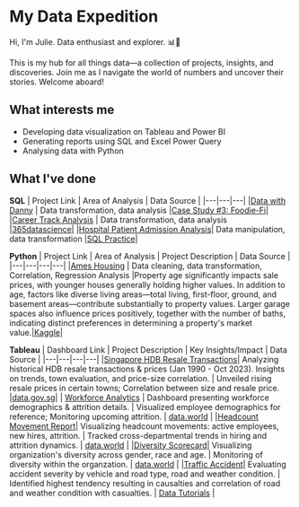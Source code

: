 # My Data Expedition
Hi, I'm Julie. Data enthusiast and explorer. 📊🌟 

This is my hub for all things data—a collection of projects, insights, and discoveries. Join me as I navigate the world of numbers and uncover their stories. Welcome aboard!



## What interests me
- Developing data visualization on Tableau and Power BI
- Generating reports using SQL and Excel Power Query
- Analysing data with Python



## What I've done


**SQL**
| Project Link | Area of Analysis | Data Source |
|---|---|---|
|[Data with Danny](https://github.com/julietansy/Data-with-Danny/blob/main/Case%20Study%20%233/README.md) | Data transformation, data analysis |[Case Study #3: Foodie-Fi](https://8weeksqlchallenge.com/case-study-3/)|
|[Career Track Analysis](https://github.com/julietansy/365DataScience_Career-Track-Analysis.git) | Data transformation, data analysis |[365datascience](https://learn.365datascience.com/projects/career-track-analysis-with-sql-and-tableau/)|
|[Hospital Patient Admission Analysis](https://github.com/julietansy/Patient-Admission/tree/main)| Data manipulation, data transformation |[SQL Practice](https://www.sql-practice.com/)|

**Python**
| Project Link | Area of Analysis | Project Description | Data Source |
|---|---|---|---|
|[Ames Housing](https://github.com/julietansy/Ames-Housing#-ames-housing-sale-price) | Data cleaning, data transformation, Correlation, Regression Analysis |Property age significantly impacts sale prices, with younger houses generally holding higher values. In addition to age, factors like diverse living areas—total living, first-floor, ground, and basement areas—contribute substantially to property values. Larger garage spaces also influence prices positively, together with the number of baths, indicating distinct preferences in determining a property's market value.|[Kaggle](https://www.kaggle.com/datasets/prevek18/ames-housing-dataset/code)|


**Tableau**
| Dashboard Link | Project Description | Key Insights/Impact | Data Source |
|---|---|---|---|
|[Singapore HDB Resale Transactions](https://public.tableau.com/app/profile/julie1155/viz/HDB_16975582910760/Story1)| Analyzing historical HDB resale transactions & prices (Jan 1990 - Oct 2023). Insights on trends, town evaluation, and price-size correlation. | Unveiled rising resale prices in certain towns; Correlation between size and resale price. |[data.gov.sg](https://beta.data.gov.sg/collections/189/datasets/d_ebc5ab87086db484f88045b47411ebc5/view)|
| [Workforce Analytics](https://public.tableau.com/app/profile/julie1155/viz/WorkforceAnalytics_16984141504050/Dashboard1) | Dashboard presenting workforce demographics & attrition details. | Visualized employee demographics for reference; Monitoring upcoming attrition. | [data.world](https://data.world/markbradbourne/rwfd-real-world-fake-data/workspace/file?filename=Human+Resources.csv) |
|[Headcount Movement Report](https://public.tableau.com/app/profile/julie1155/viz/HeadcountMovementReport/HeadcountMovement)| Visualizing headcount movements: active employees, new hires, attrition. | Tracked cross-departmental trends in hiring and attrition dynamics. | [data.world](https://data.world/markbradbourne/rwfd-real-world-fake-data/workspace/file?filename=Human+Resources.csv) |
|[Diversity Scorecard](https://public.tableau.com/app/profile/julie1155/viz/DiversityScorecard_16974504135040/DiversityScorecard)| Visualizing organization's diversity across gender, race and age. | Monitoring of diversity within the organzation. | [data.world](https://data.world/markbradbourne/rwfd-real-world-fake-data/workspace/file?filename=Human+Resources.csv) |
|[Traffic Accident](https://public.tableau.com/app/profile/julie1155/viz/TrafficAccident_16835636320400/Dashboard1)| Evaluating accident severity by vehicle and road type, road and weather condition. | Identified highest tendency resulting in causalties and correlation of road and weather condition with casualties. | [Data Tutorials](https://www.youtube.com/watch?v=jhv_HPjtTyU) |
